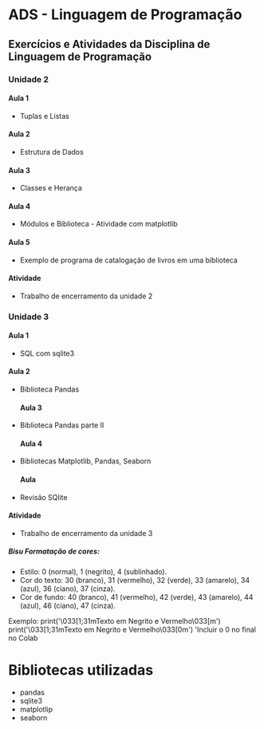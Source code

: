 # ADS - Linguagem de Programação
 ## Exercícios e Atividades da Disciplina de Linguagem de Programação


### Unidade 2
 #### Aula 1
 - Tuplas e Listas

 #### Aula 2
 - Estrutura de Dados

 #### Aula 3
 - Classes e Herança

 #### Aula 4
 - Módulos e Biblioteca - Atividade com matplotlib

 #### Aula 5
 - Exemplo de programa de catalogação de livros em uma biblioteca

 #### Atividade
 - Trabalho de encerramento da unidade 2


 ### Unidade 3
 #### Aula 1
 - SQL com sqlite3

  #### Aula 2
 - Biblioteca Pandas

   #### Aula 3
 - Biblioteca Pandas parte II

   #### Aula 4
 - Bibliotecas Matplotlib, Pandas, Seaborn

   #### Aula 
 - Revisão SQlite

 #### Atividade
 - Trabalho de encerramento da unidade 3




##### Bisu Formatação de cores:
- Estilo: 0 (normal), 1 (negrito), 4 (sublinhado). 
- Cor do texto: 30 (branco), 31 (vermelho), 32 (verde), 33 (amarelo), 34 (azul), 36 (ciano), 37 (cinza). 
- Cor de fundo: 40 (branco), 41 (vermelho), 42 (verde), 43 (amarelo), 44 (azul), 46 (ciano), 47 (cinza). 

Exemplo:
    print('\033[1;31mTexto em Negrito e Vermelho\033[m')
    print('\033[1;31mTexto em Negrito e Vermelho\033[0m') 'Incluir o 0 no final no Colab


# Bibliotecas utilizadas
- pandas
- sqlite3
- matplotlip
- seaborn